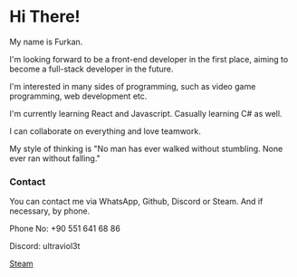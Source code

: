 <h1> Hi There!</h1>

My name is Furkan.

I'm looking forward to be a front-end developer in the first place, aiming to become a full-stack developer in the future.

I'm interested in many sides of programming, such as video game programming, web development etc.

I'm currently learning React and Javascript. Casually learning C# as well.

I can collaborate on everything and love teamwork.

My style of thinking is "No man has ever walked without stumbling. None ever ran without falling."

<h3>Contact</h3>


You can contact me via WhatsApp, Github, Discord or Steam. And if necessary, by phone.

Phone No: +90 551 641 68 86

Discord: ultraviol3t

[Steam](www.steamcommunity.com/id/grobdeland)
